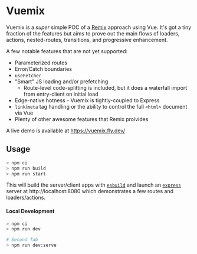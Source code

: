 # Vuemix

Vuemix is a _super_ simple POC of a [Remix](https://remix.run) approach using Vue. It's got a tiny fraction of the features but aims to prove out the main flows of loaders, actions, nested-routes, transitions, and progressive enhancement.

A few notable features that are not yet supported:

- Parameterized routes
- Error/Catch boundaries
- `useFetcher`
- "Smart" JS loading and/or prefetching
  - Route-level code-splitting is included, but it does a waterfall import from entry-client on initial load
- Edge-native hotness - Vuemix is tightly-coupled to Express
- `link`/`meta` tag handling or the ability to control the full `<html>` document via Vue
- Plenty of other awesome features that Remix proivides

A live demo is available at https://vuemix.fly.dev/

## Usage

```bash
> npm ci
> npm run build
> npm run start
```

This will build the server/client apps with [`esbuild`](https://esbuild.github.io/) and launch an [`express`](https://expressjs.com/) server at http://localhost:8080 which demonstrates a few routes and loaders/actions.

#### Local Development

```bash
> npm ci
> npm run dev

# Second Tab
> npm run dev:serve
```
